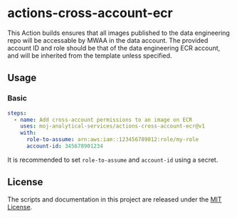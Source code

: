 # actions-cross-account-ecr

This Action builds ensures that all images published to 
the data engineering repo will be accessable by MWAA in the data account.
The provided account ID and role should be that of the data engineering ECR 
account, and will be inherited from the template unless specified.

## Usage

### Basic

```yaml
steps:
  - name: Add cross-account permissions to an image on ECR
    uses: moj-analytical-services/actions-cross-account-ecr@v1
    with:
      role-to-assume: arn:aws:iam::123456789012:role/my-role
      account-id: 345678901234
```

It is recommended to set `role-to-assume` and `account-id` using a secret.

## License

The scripts and documentation in this project are released under the
[MIT License](./LICENSE).
